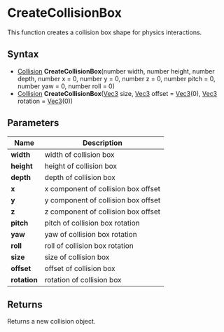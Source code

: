 # CreateCollisionBox #
This function creates a collision box shape for physics interactions.

## Syntax ##
- [Collision](CPP_Collision.md) **CreateCollisionBox**(number width, number height, number depth, number x = 0, number y = 0, number z = 0, number pitch = 0, number yaw = 0, number roll = 0)
- [Collision](CPP_Collision.md) **CreateCollisionBox**([Vec3](CPP_Vec3.md) size, [Vec3](CPP_Vec3.md) offset = [Vec3](CPP_Vec3.md)(0), [Vec3](CPP_Vec3.md) rotation = [Vec3](CPP_Vec3.md)(0))

## Parameters ##
|Name|Description|
|---|----|
|**width**|width of collision box|
|**height**|height of collision box|
|**depth**|depth of collision box|
|**x**|x component of collision box offset|
|**y**|y component of collision box offset|
|**z**|z component of collision box offset|
|**pitch**|pitch of collision box rotation|
|**yaw**|yaw of collision box rotation|
|**roll**|roll of collision box rotation|
|**size**|size of collision box|
|**offset**|offset of collision box|
|**rotation**|rotation of collision box|

## Returns ##
Returns a new collision object.
